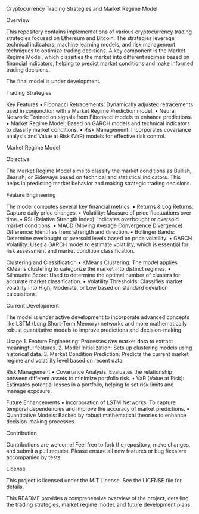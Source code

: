 Cryptocurrency Trading Strategies and Market Regime Model

Overview

This repository contains implementations of various cryptocurrency trading strategies focused on Ethereum and Bitcoin. The strategies leverage technical indicators, machine learning models, and risk management techniques to optimize trading decisions. A key component is the Market Regime Model, which classifies the market into different regimes based on financial indicators, helping to predict market conditions and make informed trading decisions. 

The final model is under development.

Trading Strategies

Key Features
	•	Fibonacci Retracements: Dynamically adjusted retracements used in conjunction with a Market Regime Prediction model.
	•	Neural Network: Trained on signals from Fibonacci models to enhance predictions.
	•	Market Regime Model: Based on GARCH models and technical indicators to classify market conditions.
	•	Risk Management: Incorporates covariance analysis and Value at Risk (VaR) models for effective risk control.

Market Regime Model

Objective

The Market Regime Model aims to classify the market conditions as Bullish, Bearish, or Sideways based on technical and statistical indicators. This helps in predicting market behavior and making strategic trading decisions.

Feature Engineering

The model computes several key financial metrics:
	•	Returns & Log Returns: Capture daily price changes.
	•	Volatility: Measure of price fluctuations over time.
	•	RSI (Relative Strength Index): Indicates overbought or oversold market conditions.
	•	MACD (Moving Average Convergence Divergence) Difference: Identifies trend strength and direction.
	•	Bollinger Bands: Determine overbought or oversold levels based on price volatility.
	•	GARCH Volatility: Uses a GARCH model to estimate volatility, which is essential for risk assessment and market condition classification.

Clustering and Classification
	•	KMeans Clustering: The model applies KMeans clustering to categorize the market into distinct regimes.
	•	Silhouette Score: Used to determine the optimal number of clusters for accurate market classification.
	•	Volatility Thresholds: Classifies market volatility into High, Moderate, or Low based on standard deviation calculations.

Current Development

The model is under active development to incorporate advanced concepts like LSTM (Long Short-Term Memory) networks and more mathematically robust quantitative models to improve predictions and decision-making.

Usage
	1.	Feature Engineering: Processes raw market data to extract meaningful features.
	2.	Model Initialization: Sets up clustering models using historical data.
	3.	Market Condition Prediction: Predicts the current market regime and volatility level based on recent data.

Risk Management
	•	Covariance Analysis: Evaluates the relationship between different assets to minimize portfolio risk.
	•	VaR (Value at Risk): Estimates potential losses in a portfolio, helping to set risk limits and manage exposure.

Future Enhancements
	•	Incorporation of LSTM Networks: To capture temporal dependencies and improve the accuracy of market predictions.
	•	Quantitative Models: Backed by robust mathematical theories to enhance decision-making processes.

Contribution

Contributions are welcome! Feel free to fork the repository, make changes, and submit a pull request. Please ensure all new features or bug fixes are accompanied by tests.

License

This project is licensed under the MIT License. See the LICENSE file for details.

This README provides a comprehensive overview of the project, detailing the trading strategies, market regime model, and future development plans.
